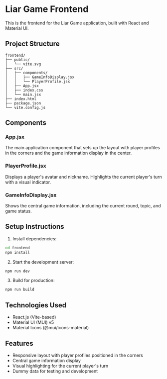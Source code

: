 # Liar Game Frontend

This is the frontend for the Liar Game application, built with React and Material UI.

## Project Structure

```
frontend/
├── public/
│   └── vite.svg
├── src/
│   ├── components/
│   │   ├── GameInfoDisplay.jsx
│   │   └── PlayerProfile.jsx
│   ├── App.jsx
│   ├── index.css
│   └── main.jsx
├── index.html
├── package.json
└── vite.config.js
```

## Components

### App.jsx
The main application component that sets up the layout with player profiles in the corners and the game information display in the center.

### PlayerProfile.jsx
Displays a player's avatar and nickname. Highlights the current player's turn with a visual indicator.

### GameInfoDisplay.jsx
Shows the central game information, including the current round, topic, and game status.

## Setup Instructions

1. Install dependencies:
```bash
cd frontend
npm install
```

2. Start the development server:
```bash
npm run dev
```

3. Build for production:
```bash
npm run build
```

## Technologies Used

- React.js (Vite-based)
- Material UI (MUI) v5
- Material Icons (@mui/icons-material)

## Features

- Responsive layout with player profiles positioned in the corners
- Central game information display
- Visual highlighting for the current player's turn
- Dummy data for testing and development